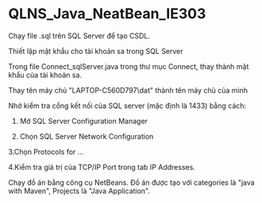 ﻿# QLNS_Java_NeatBean_IE303
 
 Chạy file .sql trên SQL Server để tạo CSDL.
 
 Thiết lập mật khẩu cho tài khoản sa trong SQL Server
 
 Trong file Connect_sqlServer.java trong thư mục Connect, thay <your-pass> thành mật khẩu của tài khoản sa.
 
 Thay tên máy chủ "LAPTOP-C560D797\\dat" thành tên máy chủ của mình
 
 Nhớ kiểm tra cổng kết nối của SQL server (mặc định là 1433) bằng cách:
 
 1. Mở SQL Server Configuration Manager
 
 2. Chọn SQL Server Network Configuration

 3.Chọn Protocols for ...

 4.Kiểm tra giá trị của TCP/IP Port trong tab IP Addresses.
  
 Chạy đồ án bằng công cụ NetBeans. Đồ án được tạo với categories là "java with Maven", Projects là "Java Application".

